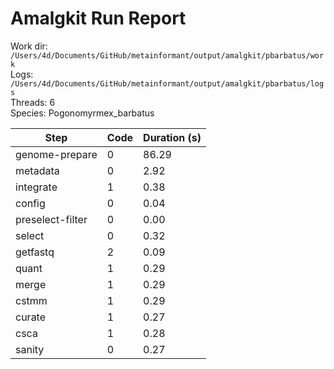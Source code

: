 # Amalgkit Run Report

Work dir: `/Users/4d/Documents/GitHub/metainformant/output/amalgkit/pbarbatus/work`  
Logs: `/Users/4d/Documents/GitHub/metainformant/output/amalgkit/pbarbatus/logs`  
Threads: 6  
Species: Pogonomyrmex_barbatus  

| Step | Code | Duration (s) |
|------|------|--------------|
| genome-prepare | 0 | 86.29 |
| metadata | 0 | 2.92 |
| integrate | 1 | 0.38 |
| config | 0 | 0.04 |
| preselect-filter | 0 | 0.00 |
| select | 0 | 0.32 |
| getfastq | 2 | 0.09 |
| quant | 1 | 0.29 |
| merge | 1 | 0.29 |
| cstmm | 1 | 0.29 |
| curate | 1 | 0.27 |
| csca | 1 | 0.28 |
| sanity | 0 | 0.27 |